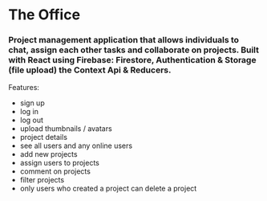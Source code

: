 # The Office

### Project management application that allows individuals to chat, assign each other tasks and collaborate on projects. Built with React using Firebase: Firestore, Authentication & Storage (file upload) the Context Api & Reducers.

Features:

- sign up
- log in
- log out
- upload thumbnails / avatars
- project details
- see all users and any online users
- add new projects
- assign users to projects
- comment on projects
- filter projects
- only users who created a project can delete a project
